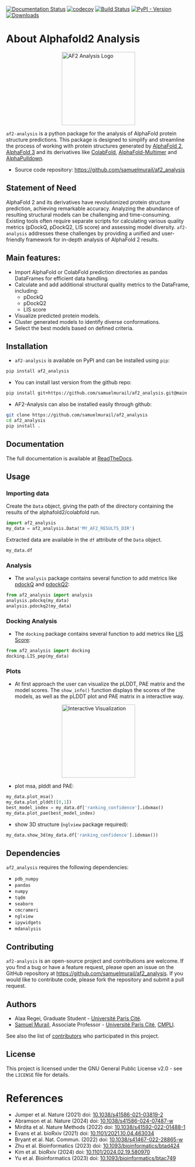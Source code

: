 [![Documentation Status](https://readthedocs.org/projects/af2-analysis/badge/?version=latest)](https://af2-analysis.readthedocs.io/en/latest/?badge=latest)
[![codecov](https://codecov.io/gh/samuelmurail/af2_analysis/graph/badge.svg?token=WOJYQKKOP7)](https://codecov.io/gh/samuelmurail/af2_analysis)
[![Build Status](https://dev.azure.com/samuelmurailRPBS/af2_analysis/_apis/build/status%2Fsamuelmurail.af2_analysis?branchName=main)](https://dev.azure.com/samuelmurailRPBS/af2_analysis/_build/latest?definitionId=2&branchName=main)
[![PyPI - Version](https://img.shields.io/pypi/v/af2-analysis)](https://pypi.org/project/af2-analysis/)
[![Downloads](https://static.pepy.tech/badge/af2-analysis)](https://pepy.tech/project/af2-analysis)

# About Alphafold2 Analysis

<img src="https://raw.githubusercontent.com/samuelmurail/af2_analysis/master/docs/source/logo.jpeg" alt="AF2 Analysis Logo" width="200" style="display: block; margin: auto;"/>


`af2-analysis` is a python package for the analysis of AlphaFold protein structure predictions.
This package is designed to simplify and streamline the process of working with protein structures
generated by [AlphaFold 2][AF2], [AlphaFold 3][AF3] and its derivatives like [ColabFold][ColabFold], [AlphaFold-Multimer][AF2-M]
and [AlphaPulldown][AlphaPulldown].

* Source code repository:
   https://github.com/samuelmurail/af2_analysis

## Statement of Need

AlphaFold 2 and its derivatives have revolutionized protein structure prediction, achieving remarkable accuracy.
Analyzing the abundance of resulting structural models can be challenging and time-consuming.
Existing tools often require separate scripts for calculating various quality metrics (pDockQ, pDockQ2, LIS score) and assessing model diversity.
`af2-analysis` addresses these challenges by providing a unified and user-friendly framework for in-depth analysis of AlphaFold 2 results.

## Main features:

* Import AlphaFold or ColabFold prediction directories as pandas DataFrames for efficient data handling.
* Calculate and add additional structural quality metrics to the DataFrame, including:
    * pDockQ
    * pDockQ2
    * LIS score
* Visualize predicted protein models.
* Cluster generated models to identify diverse conformations.
* Select the best models based on defined criteria.

## Installation

- `af2-analysis` is available on PyPI and can be installed using ``pip``:

```bash
pip install af2_analysis
```

- You can install last version from the github repo:

```bash
pip install git+https://github.com/samuelmurail/af2_analysis.git@main
```

- AF2-Analysis can also be installed easily through github:

```bash
git clone https://github.com/samuelmurail/af2_analysis
cd af2_analysis
pip install .
```

## Documentation

The full documentation is available at [ReadTheDocs](https://af2-analysis.readthedocs.io/en/latest/).


## Usage


### Importing data

Create the `Data` object, giving the path of the directory containing the results of the alphafold2/colabfold run. 

```python
import af2_analysis
my_data = af2_analysis.Data('MY_AF2_RESULTS_DIR')
```

Extracted data are available in the `df` attribute of the `Data` object. 

```python
my_data.df
```

### Analysis

- The `analysis` package contains several function to add metrics like [pdockQ][pdockq] and [pdockQ2][pdockq2]:

```python
from af2_analysis import analysis
analysis.pdockq(my_data)
analysis.pdockq2(my_data)
```

### Docking Analysis

- The `docking` package contains several function to add metrics like [LIS Score][LIS]:

```python
from af2_analysis import docking
docking.LIS_pep(my_data)
```

### Plots


- At first approach the user can visualize the pLDDT, PAE matrix and the model scores. The ``show_info()`` function displays the scores of the models, as well as the pLDDT plot and PAE matrix in a interactive way.

<img src="https://raw.githubusercontent.com/samuelmurail/af2_analysis/master/docs/source/_static/show_info.gif" alt="Interactive Visualization" width="200" style="display: block; margin: auto;"/>


- plot msa, plddt and PAE:

```python
my_data.plot_msa()
my_data.plot_plddt([0,1])
best_model_index = my_data.df['ranking_confidence'].idxmax()
my_data.plot_pae(best_model_index)
```

- show 3D structure (`nglview` package required):

```python
my_data.show_3d(my_data.df['ranking_confidence'].idxmax())
```

## Dependencies

`af2_analysis` requires the following dependencies:

- `pdb_numpy`
- `pandas`
- `numpy`
- `tqdm`
- `seaborn`
- `cmcrameri`
- `nglview`
- `ipywidgets`
- `mdanalysis`


## Contributing

`af2-analysis` is an open-source project and contributions are welcome. If
you find a bug or have a feature request, please open an issue on the GitHub
repository at https://github.com/samuelmurail/af2_analysis. If you would like
to contribute code, please fork the repository and submit a pull request.


## Authors

* Alaa Regei, Graduate Student - [Université Paris Cité](https://u-paris.fr).
* [Samuel Murail](https://samuelmurail.github.io/PersonalPage/>), Associate Professor - [Université Paris Cité](https://u-paris.fr),
[CMPLI](http://bfa.univ-paris-diderot.fr/equipe-8/>).

See also the list of [contributors](https://github.com/samuelmurail/af2_analysis/contributors) who participated in this project.

## License

This project is licensed under the GNU General Public License v2.0 - see the `LICENSE` file for details.


# References

- Jumper et al. Nature (2021) doi: [10.1038/s41586-021-03819-2][AF2]
- Abramson et al. Nature (2024) doi: [10.1038/s41586-024-07487-w][AF3]
- Mirdita et al. Nature Methods (2022) doi: [10.1038/s41592-022-01488-1][ColabFold]
- Evans et al. bioRxiv (2021) doi: [10.1101/2021.10.04.463034][AF2-M]
- Bryant et al. Nat. Commun. (2022) doi: [10.1038/s41467-022-28865-w][pdockq]
- Zhu et al. Bioinformatics (2023) doi: [10.1093/bioinformatics/btad424][pdockq2]
- Kim et al. bioRxiv (2024) doi: [10.1101/2024.02.19.580970][LIS]
- Yu et al. Bioinformatics (2023) doi: [10.1093/bioinformatics/btac749][AlphaPulldown]


[AF2]: https://www.nature.com/articles/s41586-021-03819-2 "Jumper et al. Nature (2021) doi: 10.1038/s41586-021-03819-2"
[AF3]: https://www.nature.com/articles/s41586-024-07487-w "Abramson et al. Nature (2024) doi: 10.1038/s41586-024-07487-w"
[ColabFold]: https://www.nature.com/articles/s41592-022-01488-1 "Mirdita et al. Nat Methods (2022) doi: 10.1038/s41592-022-01488-1"
[AF2-M]: https://www.biorxiv.org/content/10.1101/2021.10.04.463034v2 "Evans et al. bioRxiv (2021) doi: 10.1101/2021.10.04.463034"
[pdockq]: https://www.nature.com/articles/s41467-022-28865-w "Bryant et al. Nat Commun (2022) doi: 10.1038/s41467-022-28865-w"
[pdockq2]: https://academic.oup.com/bioinformatics/article/39/7/btad424/7219714 "Zhu et al. Bioinformatics (2023) doi: 10.1093/bioinformatics/btad424"
[LIS]: https://www.biorxiv.org/content/10.1101/2024.02.19.580970v1 "Kim et al. bioRxiv (2024) doi: 10.1101/2024.02.19.580970 "
[AlphaPulldown]: https://doi.org/10.1093/bioinformatics/btac749 "Yu et al. Bioinformatics (2023) doi: 10.1093/bioinformatics/btac749"

